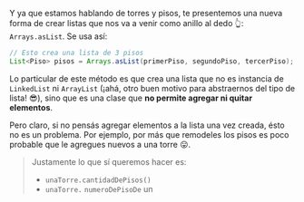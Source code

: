 Y ya que estamos hablando de torres y pisos, te presentemos una nueva forma de crear listas que nos va a venir como anillo al dedo :point_up_2:: `Arrays.asList`. Se usa así: 

```java
// Esto crea una lista de 3 pisos
List<Piso> pisos = Arrays.asList(primerPiso, segundoPiso, tercerPiso);
```

Lo particular de este método es que crea una lista que no es instancia de `LinkedList` ni `ArrayList` (¡ahá, otro buen motivo para abstraernos del tipo de lista! :sunglasses:), sino que es una clase que **no permite agregar ni quitar elementos**. 

Pero claro, si no pensás agregar elementos a la lista una vez creada, ésto no es un problema. Por ejemplo, por más que remodeles los pisos es poco probable que le agregues nuevos a una torre :stuck_out_tongue:.

> Justamente lo que sí queremos hacer es:
> 
>  * `unaTorre.cantidadDePisos()`
>  * `unaTorre.` `numeroDePisoDe` un  


